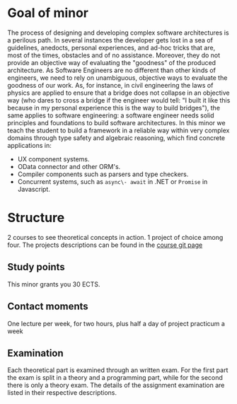 # Goal of minor
The process of designing and developing complex software architectures is a perilous path. In several instances the developer gets lost in a sea of guidelines, anedocts, personal experiences, and ad-hoc tricks that are, most of the times, obstacles and of no assistance. Moreover, they do not provide an objective way of evaluating the "goodness" of the produced architecture. As Software Engineers are no different than other kinds of engineers, we need to rely on unambiguous, objective ways to evaluate the goodness of our work. As, for instance, in civil engineering the laws of physics are applied to ensure that a bridge does not collapse in an objective way (who dares to cross a bridge if the engineer would tell\: "I built it like this because in my personal experience this is the way to build bridges"), the same applies to software engineering\: a software engineer needs solid principles and foundations to build software architectures. In this minor we teach the student to build a framework in a reliable way within very complex domains through type safety and algebraic reasoning, which find concrete applications in\:

- UX component systems.
- OData connector and other ORM's.
- Compiler components such as parsers and type checkers.
- Concurrent systems, such as `async\- await` in .NET or `Promise` in Javascript.


# Structure
2 courses to see theoretical concepts in action.
1 project of choice among four. The projects descriptions can be found in the [course git page](https://github.com/hogeschool/Software-Engineering-Minor)


## Study points
This minor grants you 30 ECTS.

## Contact moments
One lecture per week, for two hours, plus half a day of project practicum a week

## Examination
Each theoretical part is examined through an written exam. For the first part the exam is split in a theory and a programming part, while for the second there is only a theory exam. The details of the assignment examination are listed in their respective descriptions.
